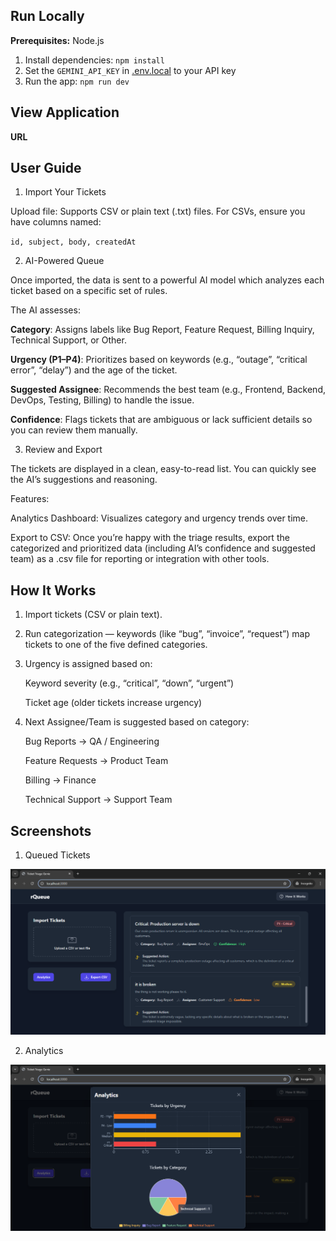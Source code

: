 ## Run Locally

**Prerequisites:**  Node.js

1. Install dependencies:
   `npm install`
2. Set the `GEMINI_API_KEY` in [.env.local](.env.local) to your API key
3. Run the app:
   `npm run dev`

## View Application

**URL**

## User Guide

1. Import Your Tickets

Upload file:
Supports CSV or plain text (.txt) files.
For CSVs, ensure you have columns named:

`id, subject, body, createdAt`

2. AI-Powered Queue

Once imported, the data is sent to a powerful AI model which analyzes each ticket based on a specific set of rules.

The AI assesses:

**Category**: Assigns labels like Bug Report, Feature Request, Billing Inquiry, Technical Support, or Other.

**Urgency (P1–P4)**: Prioritizes based on keywords (e.g., “outage”, “critical error”, “delay”) and the age of the ticket.

**Suggested Assignee**: Recommends the best team (e.g., Frontend, Backend, DevOps, Testing, Billing) to handle the issue.

**Confidence**: Flags tickets that are ambiguous or lack sufficient details so you can review them manually.

3. Review and Export

The tickets are displayed in a clean, easy-to-read list. You can quickly see the AI’s suggestions and reasoning.

Features:

Analytics Dashboard:
Visualizes category and urgency trends over time.

Export to CSV:
Once you’re happy with the triage results, export the categorized and prioritized data (including AI’s confidence and suggested team) as a .csv file for reporting or integration with other tools.

## How It Works

1. Import tickets (CSV or plain text).

2. Run categorization — keywords (like “bug”, “invoice”, “request”) map tickets to one of the five defined categories.

3. Urgency is assigned based on:

   Keyword severity (e.g., “critical”, “down”, “urgent”)

   Ticket age (older tickets increase urgency)

4. Next Assignee/Team is suggested based on category:

   Bug Reports → QA / Engineering

   Feature Requests → Product Team

   Billing → Finance

   Technical Support → Support Team


## Screenshots

1. Queued Tickets

![Queued Tickets](image.png)

2. Analytics

![Analytics](image-1.png)
